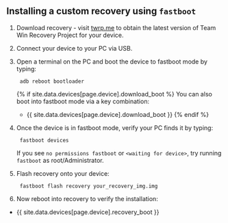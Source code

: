 ## Installing a custom recovery using `fastboot`

1. Download recovery - visit [twrp.me](https://twrp.me/Devices/) to obtain the latest version of Team Win Recovery Project for your device.
2. Connect your device to your PC via USB.
3. Open a terminal on the PC and boot the device to fastboot mode by typing:

        adb reboot bootloader

    {% if site.data.devices[page.device].download_boot %}
    You can also boot into fastboot mode via a key combination:
    
    * {{ site.data.devices[page.device].download_boot }}
    {% endif %}
4. Once the device is in fastboot mode, verify your PC finds it by typing:

        fastboot devices

   If you see `no permissions fastboot` or `<waiting for device>`, try running `fastboot` as root/Administrator.
5. Flash recovery onto your device:

        fastboot flash recovery your_recovery_img.img

6. Now reboot into recovery to verify the installation:
* {{ site.data.devices[page.device].recovery_boot }}
